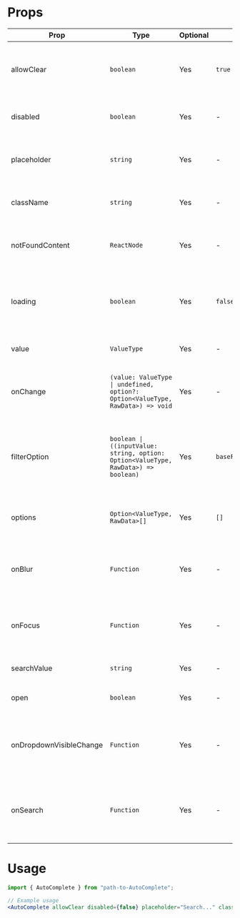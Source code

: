 # Props

| Prop                    | Type                                                                               | Optional | Default            | Description                                                                            |
| ----------------------- | ---------------------------------------------------------------------------------- | -------- | ------------------ | -------------------------------------------------------------------------------------- |
| allowClear              | `boolean`                                                                          | Yes      | `true`             | Whether to show a clear button allowing the user to clear the input.                   |
| disabled                | `boolean`                                                                          | Yes      | -                  | Whether the AutoComplete component is disabled.                                        |
| placeholder             | `string`                                                                           | Yes      | -                  | Placeholder text to display when the input is empty.                                   |
| className               | `string`                                                                           | Yes      | -                  | Custom CSS class for styling the component.                                            |
| notFoundContent         | `ReactNode`                                                                        | Yes      | -                  | Content to display when no options match the input.                                    |
| loading                 | `boolean`                                                                          | Yes      | `false`            | Whether the component is in a loading state, showing a loading indicator.              |
| value                   | `ValueType`                                                                        | Yes      | -                  | The current value of the input.                                                        |
| onChange                | `(value: ValueType \| undefined, option?: Option<ValueType, RawData>) => void`     | Yes      | -                  | Callback function that is triggered when the input value changes.                      |
| filterOption            | `boolean \| ((inputValue: string, option: Option<ValueType, RawData>) => boolean)` | Yes      | `baseFilterOption` | Custom filter function to determine whether an option should be shown in the dropdown. |
| options                 | `Option<ValueType, RawData>[]`                                                     | Yes      | `[]`               | Array of options to be displayed in the dropdown menu.                                 |
| onBlur                  | `Function`                                                                         | Yes      | -                  | Callback function that is triggered when the input loses focus.                        |
| onFocus                 | `Function`                                                                         | Yes      | -                  | Callback function that is triggered when the input gains focus.                        |
| searchValue             | `string`                                                                           | Yes      | -                  | The value of the search input.                                                         |
| open                    | `boolean`                                                                          | Yes      | -                  | Whether the dropdown menu is open.                                                     |
| onDropdownVisibleChange | `Function`                                                                         | Yes      | -                  | Callback function that is triggered when the dropdown visibility changes.              |
| onSearch                | `Function`                                                                         | Yes      | -                  | Callback function that is triggered when the search input value changes.               |

# Usage

```jsx
import { AutoComplete } from "path-to-AutoComplete";

// Example usage
<AutoComplete allowClear disabled={false} placeholder="Search..." className="custom-class" notFoundContent="No matches found" loading={true} value={inputValue} onChange={handleInputChange} filterOption={(inputValue, option) => option.value.includes(inputValue)} options={optionsList} onBlur={handleBlur} onFocus={handleFocus} searchValue={searchValue} open={isDropdownOpen} onDropdownVisibleChange={handleDropdownVisibleChange} onSearch={handleSearch} />;
```
